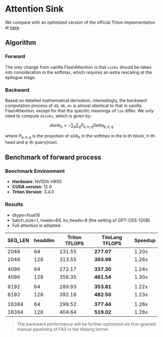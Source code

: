 # Attention Sink

We compare with an optimized version of the official Triton implementation at [here](https://github.com/openai/gpt-oss/blob/main/gpt_oss/triton/attention.py).


## Algorithm
### Forward
The only change from vanilla FlashAttention is that `sinks` should be taken into consideration in the softmax, which requires an extra rescaling at the epilogue stage.

### Backward
Based on detailed mathematical derivation, interestingly, the backward computation process of `dQ`, `dK`, `dv` is almost identical to that in vanilla FlashAttention, except for that the specific meanings of `lse` differ. We only need to compute `dsinks`, which is given by:

$$
dsink_h=-\sum_{b}\sum_{q}P_{b, h, q}Delta_{b, h, q}
$$

where $P_{b, h, q}$ is the propotion of $sink_h$ in the softmax in the $b$-th block, $h$-th head and $q$-th query(row).

## Benchmark of forward process

### Benchmark Environment
- **Hardware**: NVIDIA H800
- **CUDA version**: 12.9
- **Triton Version**: 3.4.0

### Results

- dtype=float16
- batch_size=1, heads=64, kv_heads=8 (the setting of GPT-OSS-120B)
- Full attention is adopted.

| SEQ_LEN | headdim | Triton TFLOPS | TileLang TFLOPS      | Speedup |
|---------|---------|---------------|----------------------|---------|
| 2048    |   64    | 231.55        | **277.07**           | 1.20x   |
| 2048    |  128    | 313.55        | **393.98**           | 1.26x   |
|         |         |               |                      |         |
| 4096    |   64    | 272.17        | **337.30**           | 1.24x   |
| 4096    |  128    | 356.35        | **461.54**           | 1.30x   |
|         |         |               |                      |         |
| 8192    |   64    | 289.93        | **353.81**           | 1.22x   |
| 8192    |  128    | 392.18        | **482.50**           | 1.23x   |
|         |         |               |                      |         |
| 16384   |   64    | 299.52        | **377.44**           | 1.26x   |
| 16384   |  128    | 404.64        | **519.02**           | 1.28x   |

> The backward performance will be further optimized via fine-grained manual pipelining of FA3 in the tilelang kernel.